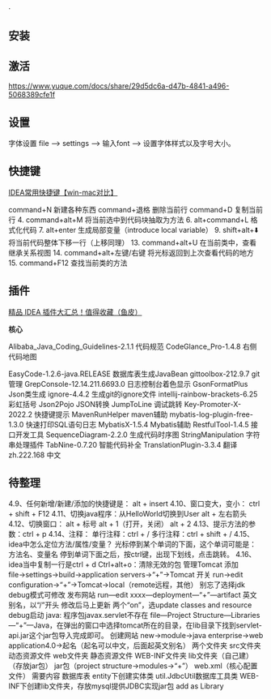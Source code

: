 ·
## 安装

## 激活
https://www.yuque.com/docs/share/29d5dc6a-d47b-4841-a496-5068389cfe1f

## 设置
字体设置
file --> settings --> 输入font --> 设置字体样式以及字号大小。

## 快捷键
[IDEA常用快捷键【win-mac对比】](https://blog.csdn.net/Redemption___/article/details/122147175)

command+N 新建各种东西
command+退格 删除当前行
command+D 复制当前行
4. command+alt+M 将当前选中到代码块抽取为方法
6. alt+command+L 格式化代码
7. alt+enter 生成局部变量（introduce local variable）
9. shift+alt+⬇️ 将当前代码整体下移一行（上移同理）
13. command+alt+U 在当前类中，查看继承关系视图
14. command+alt+左键/右键 将光标返回到上次查看代码的地方
15. command+F12 查找当前类的方法


## 插件

[精品 IDEA 插件大汇总！值得收藏（鱼皮）](https://mp.weixin.qq.com/s/dVNleEGBr9h5RsZIgB-JVQ)

**核心**

Alibaba_Java_Coding_Guidelines-2.1.1   代码规范
CodeGlance_Pro-1.4.8   右侧代码地图

EasyCode-1.2.6-java.RELEASE   数据库表生成JavaBean
gittoolbox-212.9.7   git管理
GrepConsole-12.14.211.6693.0   日志控制台着色显示
GsonFormatPlus   Json类生成
ignore-4.4.2   生成git的ignore文件
intellij-rainbow-brackets-6.25   彩虹括号
Json2Pojo   JSON转换
JumpToLine   调试跳转
Key-Promoter-X-2022.2   快捷键提示
MavenRunHelper   maven辅助
mybatis-log-plugin-free-1.3.0   快速打印SQL语句日志
MybatisX-1.5.4   Mybatis辅助
RestfulTool-1.4.5   接口开发工具
SequenceDiagram-2.2.0   生成代码时序图
StringManipulation   字符串处理插件
TabNine-0.7.20   智能代码补全
TranslationPlugin-3.3.4   翻译
zh.222.168   中文







## 待整理


4.9、任何新增/新建/添加的快捷键是：
alt + insert
4.10、窗口变大，变小：
ctrl + shift + F12
4.11、切换java程序：从HelloWorld切换到User
alt + 左右箭头
4.12、切换窗口：
alt + 标号 alt + 1（打开，关闭） alt + 2
4.13、提示方法的参数：ctrl + p
4.14、注释：
单行注释：ctrl + / 多行注释：ctrl + shift + /
4.15、idea中怎么定位方法/属性/变量？
光标停到某个单词的下面，这个单词可能是：   方法名、变量名 停到单词下面之后，按ctrl键，出现下划线，点击跳转。
4.16、idea当中复制一行是ctrl + d
Ctrl+alt+o：清除无效的包
管理Tomcat
添加
file→settings→build→application servers→“+”→Tomcat
开关
run→edit configuration→“+”→Tomcat→local（remote远程，其他） 别忘了选择jdk debug模式可修改 发布网站   run—edit xxxx—deployment—“+”—artifact   英文别名，以“/”开头 修改后马上更新   两个“on”，选update classes and resource   debug启动 java: 程序包javax.servlet不存在   file—Project Structure—Libraries—“+”—Java，在弹出的窗口中选择tomcat所在的目录，在lib目录下找到servlet-api.jar这个jar包导入完成即可。
创建网站
new→module→java enterprise→web application4.0→起名（起名可以中文，后面起英文别名）
两个文件夹
src文件夹   动态资源文件 web文件夹   静态资源文件   WEB-INF文件夹     lib文件夹（自己建）（存放jar包）       jar包（project structure→modules→“+”）     web.xml（核心配置文件）
需要内容
数据库表 entity下创建实体类 util.JdbcUtil数据库工具类 WEB-INF下创建lib文件夹，存放mysql提供JDBC实现jar包   add as Library


